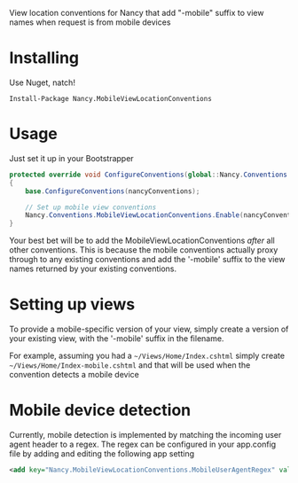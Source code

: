 View location conventions for Nancy that add "-mobile" suffix to view names when request is from mobile devices

# Installing

Use Nuget, natch!

```
Install-Package Nancy.MobileViewLocationConventions
```

# Usage

Just set it up in your Bootstrapper

```csharp
protected override void ConfigureConventions(global::Nancy.Conventions.NancyConventions nancyConventions)
{
    base.ConfigureConventions(nancyConventions);

    // Set up mobile view conventions
    Nancy.Conventions.MobileViewLocationConventions.Enable(nancyConventions);
}
```

Your best bet will be to add the MobileViewLocationConventions _after_ all other conventions. This is because the mobile conventions actually proxy through to any existing conventions and add the '-mobile' suffix to the view names returned by your existing conventions.

# Setting up views

To provide a mobile-specific version of your view, simply create a version of your existing view, with the '-mobile' suffix in the filename.

For example, assuming you had a `~/Views/Home/Index.cshtml` simply create `~/Views/Home/Index-mobile.cshtml` and that will be used when the convention detects a mobile device

# Mobile device detection

Currently, mobile detection is implemented by matching the incoming user agent header to a regex. The regex can be configured in your app.config file by adding and editing the following app setting

```xml
<add key="Nancy.MobileViewLocationConventions.MobileUserAgentRegex" value="/Mobile|iP(hone|od|ad)|Android|BlackBerry|IEMobile|Kindle|NetFront|Silk-Accelerated|(hpw|web)OS|Fennec|Minimo|Opera M(obi|ini)|Blazer|Dolfin|Dolphin|Skyfire|Zune/" />
```
